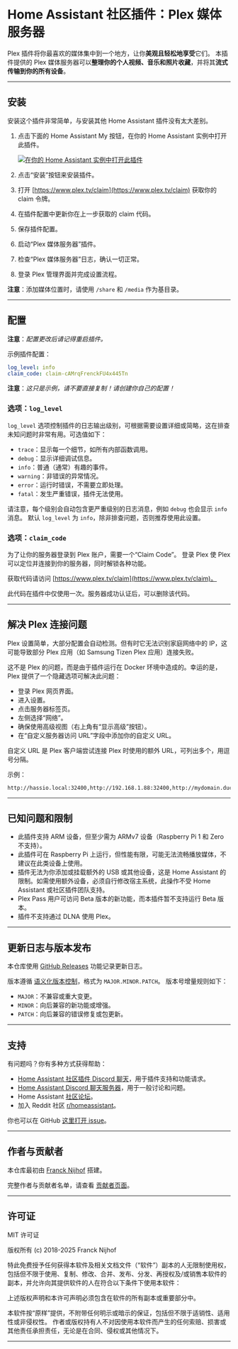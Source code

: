 
# Home Assistant 社区插件：Plex 媒体服务器

Plex 插件将你最喜欢的媒体集中到一个地方，让你**美观且轻松地享受**它们。
本插件提供的 Plex 媒体服务器可以**整理你的个人视频、音乐和照片收藏**，并将其**流式传输到你的所有设备**。

---

## 安装

安装这个插件非常简单，与安装其他 Home Assistant 插件没有太大差别。

1. 点击下面的 Home Assistant My 按钮，在你的 Home Assistant 实例中打开此插件。

   [![在你的 Home Assistant 实例中打开此插件][addon-badge]][addon]

2. 点击“安装”按钮来安装插件。

3. 打开 [https://www.plex.tv/claim](https://www.plex.tv/claim) 获取你的 claim 令牌。

4. 在插件配置中更新你在上一步获取的 claim 代码。

5. 保存插件配置。

6. 启动“Plex 媒体服务器”插件。

7. 检查“Plex 媒体服务器”日志，确认一切正常。

8. 登录 Plex 管理界面并完成设置流程。

**注意**：添加媒体位置时，请使用 `/share` 和 `/media` 作为基目录。

---

## 配置

**注意**：*配置更改后请记得重启插件。*

示例插件配置：

```yaml
log_level: info
claim_code: claim-cAMrqFrenckFU4x445Tn
```

**注意**：*这只是示例，请不要直接复制！请创建你自己的配置！*

### 选项：`log_level`

`log_level` 选项控制插件的日志输出级别，可根据需要设置详细或简略，这在排查未知问题时非常有用。可选值如下：

* `trace`：显示每一个细节，如所有内部函数调用。
* `debug`：显示详细调试信息。
* `info`：普通（通常）有趣的事件。
* `warning`：非错误的异常情况。
* `error`：运行时错误，不需要立即处理。
* `fatal`：发生严重错误，插件无法使用。

请注意，每个级别会自动包含更严重级别的日志消息，例如 `debug` 也会显示 `info` 消息。
默认 `log_level` 为 `info`，除非排查问题，否则推荐使用此设置。

### 选项：`claim_code`

为了让你的服务器登录到 Plex 账户，需要一个“Claim Code”。
登录 Plex 使 Plex 可以定位并连接到你的服务器，同时解锁各种功能。

获取代码请访问 [https://www.plex.tv/claim](https://www.plex.tv/claim)。

此代码在插件中仅使用一次。服务器成功认证后，可以删除该代码。

---

## 解决 Plex 连接问题

Plex 设置简单，大部分配置会自动检测。但有时它无法识别家庭网络中的 IP，这可能导致部分 Plex 应用（如 Samsung Tizen Plex 应用）连接失败。

这不是 Plex 的问题，而是由于插件运行在 Docker 环境中造成的。幸运的是，Plex 提供了一个隐藏选项可解决此问题：

* 登录 Plex 网页界面。
* 进入设置。
* 点击服务器标签页。
* 左侧选择“网络”。
* 确保使用高级视图（右上角有“显示高级”按钮）。
* 在“自定义服务器访问 URL”字段中添加你的自定义 URL。

自定义 URL 是 Plex 客户端尝试连接 Plex 时使用的额外 URL，可列出多个，用逗号分隔。

示例：

```txt
http://hassio.local:32400,http://192.168.1.88:32400,http://mydomain.duckdns.org:32400
```

---

## 已知问题和限制

* 此插件支持 ARM 设备，但至少需为 ARMv7 设备（Raspberry Pi 1 和 Zero 不支持）。
* 此插件可在 Raspberry Pi 上运行，但性能有限，可能无法流畅播放媒体，不建议在此类设备上使用。
* 插件无法为你添加或挂载额外的 USB 或其他设备，这是 Home Assistant 的限制。如需使用额外设备，必须自行修改宿主系统，此操作不受 Home Assistant 或社区插件团队支持。
* Plex Pass 用户可访问 Beta 版本的新功能，而本插件暂不支持运行 Beta 版本。
* 插件不支持通过 DLNA 使用 Plex。

---

## 更新日志与版本发布

本仓库使用 [GitHub Releases][releases] 功能记录更新日志。

版本遵循 [语义化版本控制][semver]，格式为 `MAJOR.MINOR.PATCH`。
版本号增量规则如下：

* `MAJOR`：不兼容或重大变更。
* `MINOR`：向后兼容的新功能或增强。
* `PATCH`：向后兼容的错误修复或包更新。

---

## 支持

有问题吗？你有多种方式获得帮助：

* [Home Assistant 社区插件 Discord 聊天][discord]，用于插件支持和功能请求。
* [Home Assistant Discord 聊天服务器][discord-ha]，用于一般讨论和问题。
* Home Assistant [社区论坛][forum]。
* 加入 Reddit 社区 [r/homeassistant][reddit]。

你也可以在 GitHub [这里打开 issue][issue]。

---

## 作者与贡献者

本仓库最初由 [Franck Nijhof][frenck] 搭建。

完整作者与贡献者名单，请查看 [贡献者页面][contributors]。

---

## 许可证

MIT 许可证

版权所有 (c) 2018-2025 Franck Nijhof

特此免费授予任何获得本软件及相关文档文件（“软件”）副本的人无限制使用权，包括但不限于使用、复制、修改、合并、发布、分发、再授权及/或销售本软件的副本，并允许向其提供软件的人在符合以下条件下使用本软件：

上述版权声明和本许可声明必须包含在软件的所有副本或重要部分中。

本软件按“原样”提供，不附带任何明示或暗示的保证，包括但不限于适销性、适用性或非侵权性。
作者或版权持有人不对因使用本软件而产生的任何索赔、损害或其他责任承担责任，无论是在合同、侵权或其他情况下。

---

[addon-badge]: https://my.home-assistant.io/badges/supervisor_addon.svg
[addon]: https://my.home-assistant.io/redirect/supervisor_addon/?addon=a0d7b954_plex&repository_url=https%3A%2F%2Fgithub.com%2Fhassio-addons%2Frepository
[contributors]: https://github.com/hassio-addons/addon-plex/graphs/contributors
[discord-ha]: https://discord.gg/c5DvZ4e
[discord]: https://discord.me/hassioaddons
[forum]: https://community.home-assistant.io/t/home-assistant-community-add-on-plex-media-server/54383?u=frenck
[frenck]: https://github.com/frenck
[issue]: https://github.com/hassio-addons/addon-plex/issues
[reddit]: https://reddit.com/r/homeassistant
[releases]: https://github.com/hassio-addons/addon-plex/releases
[semver]: https://semver.org/spec/v2.0.0.html


